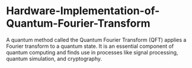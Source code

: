 # Hardware-Implementation-of-Quantum-Fourier-Transform
A quantum method called the Quantum Fourier Transform (QFT) applies a Fourier transform to a quantum state. It is an essential component of quantum computing and finds use in processes like signal processing, quantum simulation, and cryptography. 
